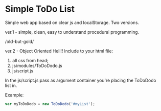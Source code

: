 # Simple ToDo List
Simple web app based on clear js and localStorage. Two versions.

ver.1 - simple, clean, easy to understand procedural programming.

/old-but-gold/

ver.2 - Object Oriented Hell!!
Include to your html file:
1. all css from head;
2. js/modules/ToDoDodo.js
3. js/script.js

In the js/script.js pass as argument container you're placing the ToDoDodo list in.

Example:

```javascript
var myToDoDodo = new ToDoDodo('#myList');
```
